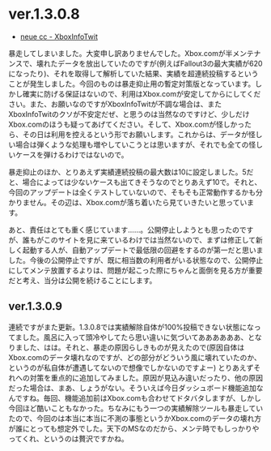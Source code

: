# ver.1.3.0.8

* [neue cc - XboxInfoTwit](http://neue.cc/software/xboxinfotwit "neue cc - XboxInfoTwit")

暴走してしまいました。大変申し訳ありませんでした。Xbox.comが半メンテナンスで、壊れたデータを放出していたのですが(例えばFallout3の最大実績が620になったり)、それを取得して解析していた結果、実績を超連続投稿するということが発生しました。今回のものは暴走抑止用の暫定対策版となっています。しかし確実に防げる保証はないので、利用はXbox.comが安定してからにしてください。また、お願いなのですがXboxInfoTwitが不調な場合は、またXboxInfoTwitのクソが不安定だぜ、と思うのは当然なのですけど、少しだけXbox.comのほうも疑ってあげてください。そして、Xbox.comが怪しかったら、その日は利用を控えるという形でお願いします。これからは、データが怪しい場合は弾くような処理も増やしていこうとは思いますが、それでも全ての怪しいケースを弾けるわけではないので。

暴走抑止のほか、とりあえず実績連続投稿の最大数は10に設定しました。5だと、場合によっては少ないケースも出てきそうなのでとりあえず10で。それと、今回のアップデートは全くテストしていないので、そもそも正常動作するかも分かりません。その辺は、Xbox.comが落ち着いたら見ていきたいと思っています。

あと、責任はとても重く感じています……。公開停止しようとも思ったのですが、誰もがこのサイトを見に来ているわけでは当然ないので、まずは修正して新しく起動する人が、自動アップデートで最低限の回避をするのが第一だと思いました。今後の公開停止ですが、既に相当数の利用者がいる状態なので、公開停止にしてメンテ放置するよりは、問題が起こった際にちゃんと面倒を見る方が重要だと考え、当分は公開を続けることにします。

ver.1.3.0.9
---
連続ですがまた更新。1.3.0.8では実績解除自体が100%投稿できない状態になってました。風呂に入って頭冷やしてたら思い違いに気づいてああああああ、となりました、はは。それと、暴走の原因らしきものが見えたので(原因自体はXbox.comのデータ壊れなのですが、どの部分がどういう風に壊れていたのか、というのが私自体が遭遇してないので想像でしかないのですよー) とりあえずそれへの対策を重点的に追加してみました。原因が見込み違いだったり、他の原因だった場合は、まあ、しょうがない。そういえば今日ダッシュボード機能追加なんですね。毎回、機能追加前はXbox.comも合わせてドタバタしますが、しかし今回ほど酷いこともなかった。ちなみにもう一つの実績解除ツールも暴走していたので、今回のは本当に本当に不測の事態というかXbox.comのデータの壊れ方が誰にとっても想定外でした。天下のMSなのだから、メンテ時でもしっかりやってくれ、というのは贅沢ですかね。